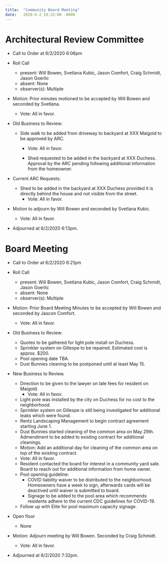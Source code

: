 ```yaml
---
title:  "Community Board Meeting"
date:   2020-6-2 19:32:00 -0600
---
```


# Architectural Review Committee

- Call to Order at 6/2/2020 6:06pm
- Roll Call
    - present: Will Bowen, Svetlana Kubic, Jason Comfort, Craig Schmidt, Jason Goerlic
    - absent: None
    - observer(s): Multiple
- Motion: Prior minutes motioned to be accepted by Will Bowen and seconded by Svetlana.
  - Vote: All in favor.

- Old Business to Review:
  - Side walk to be added from driveway to backyard at XXX Maigold to be approved by ARC.
    - Vote: All in favor.

    - Shed requested to be added in the backyard at XXX Duchess. Approval by the ARC pending following additional information from the homeowner.

- Current ARC Requests:
  - Shed to be added in the backyard at XXX Duchess provided it is directly behind the house and not visible from the street.
    - Vote: All in favor.

  
- Motion to adjourn by Will Bowen and seconded by Svetlana Kubic.
  - Vote: All in favor.
- Adjourned at 6/2/2020 6:13pm.

# Board Meeting

- Call to Order at 6/2/2020 6:21pm
- Roll Call
    - present: Will Bowen, Svetlana Kubic, Jason Comfort, Craig Schmidt, Jason Goerlic
    - absent: None
    - observer(s): Multiple

- Motion: Prior Board Meeting Minutes to be accepted by Will Bowen and seconded by Jascon Comfort.
  - Vote: All in favor.

- Old Business to Review:
  - Quotes to be gathered for light pole install on Duchess.
  - Sprinkler system on Gillespe to be repaired. Estimated cost is approx. $200.
  - Pool opening date TBA.
  - Dust Bunnies cleaning to be postponed until at least May 15.

- New Business to Review.
  - Direction to be given to the lawyer on late fees for resident on Maigold.
    - Vote: All in favor.
  - Light pole was installed by the city on Duchess for no cost to the neighborhood.
  - Sprinkler system on Gillespe is still being investigated for additional leaks which were found.
  - Rentz Landscaping Management to begin contract agreement starting June 1.
  - Dust Bunnies started cleaning of the common area on May 29th. Admendment to be added to existing contract for additional cleanings.
   - Motion: Add an additional day for cleaning of the common area on top of the existing contract.
    - Vote: All in favor.
  - Resident contacted the board for interest in a community yard sale. Board to reach out for additional information from home owner.
  - Pool opening guideline:
    - COVID liability waiver to be distributed to the neighborhood. Homeowners have a week to sign, afterwards cards will be deactived
until waiver is submitted to board.
    - Signage to be added to the pool area which recommends residents adhere to the current CDC guidelines for COVID-19.
  - Follow up with Elite for pool maximum capacity signage.

- Open floor
  - None

- Motion: Adjourn meeting by Will Bowen. Seconded by Craig Schmidt. 
  - Vote: All in favor.
- Adjourned at 6/2/2020 7:32pm.
